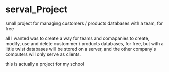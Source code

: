 # serval_Project
small project for managing customers / products databases with a team, for free

all I wanted was to create a way for teams and comapanies to create, modify, use and delete custommer / products databases, for free, but with a little twist
databases will be stored on a server, and the other company's computers will only serve as clients.

this is actually a project for my school
